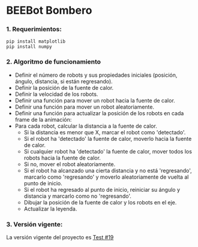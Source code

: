 # BEEBot Bombero

### 1. Requerimientos:

```
pip install matplotlib
pip install numpy
```

### 2. Algoritmo de funcionamiento

- Definir el número de robots y sus propiedades iniciales (posición, ángulo, distancia, si están regresando).
- Definir la posición de la fuente de calor.
- Definir la velocidad de los robots.
- Definir una función para mover un robot hacia la fuente de calor.
- Definir una función para mover un robot aleatoriamente.
- Definir una función para actualizar la posición de los robots en cada frame de la animación:
- Para cada robot, calcular la distancia a la fuente de calor.
  - Si la distancia es menor que X, marcar el robot como 'detectado'.
  - Si el robot ha 'detectado' la fuente de calor, moverlo hacia la fuente de calor.
  - Si cualquier robot ha 'detectado' la fuente de calor, mover todos los robots hacia la fuente de calor.
  - Si no, mover el robot aleatoriamente.
  - Si el robot ha alcanzado una cierta distancia y no está 'regresando', marcarlo como 'regresando' y moverlo aleatoriamente de vuelta al punto de inicio.
  - Si el robot ha regresado al punto de inicio, reiniciar su ángulo y distancia y marcarlo como no 'regresando'.
  - Dibujar la posición de la fuente de calor y los robots en el eje.
  - Actualizar la leyenda.

### 3. Versión vigente:

La versión vigente del proyecto es [Test #19](https://github.com/odaliz-r2/beeBot_bombero/blob/main/tests/test19_MoreReal.py)
